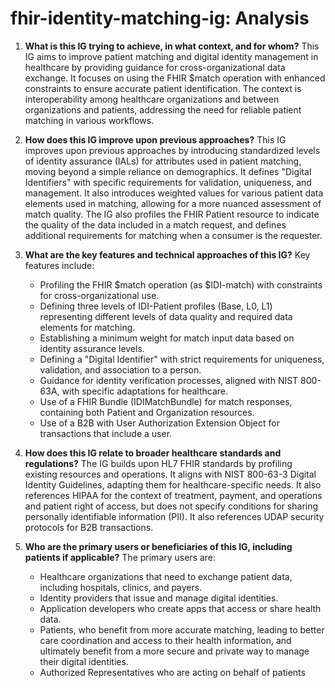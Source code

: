 # fhir-identity-matching-ig: Analysis

1.  **What is this IG trying to achieve, in what context, and for whom?**
    This IG aims to improve patient matching and digital identity management in healthcare by providing guidance for cross-organizational data exchange. It focuses on using the FHIR $match operation with enhanced constraints to ensure accurate patient identification. The context is interoperability among healthcare organizations and between organizations and patients, addressing the need for reliable patient matching in various workflows.

2.  **How does this IG improve upon previous approaches?**
    This IG improves upon previous approaches by introducing standardized levels of identity assurance (IALs) for attributes used in patient matching, moving beyond a simple reliance on demographics. It defines "Digital Identifiers" with specific requirements for validation, uniqueness, and management. It also introduces weighted values for various patient data elements used in matching, allowing for a more nuanced assessment of match quality. The IG also profiles the FHIR Patient resource to indicate the quality of the data included in a match request, and defines additional requirements for matching when a consumer is the requester.

3.  **What are the key features and technical approaches of this IG?**
    Key features include:
    *   Profiling the FHIR $match operation (as $IDI-match) with constraints for cross-organizational use.
    *   Defining three levels of IDI-Patient profiles (Base, L0, L1) representing different levels of data quality and required data elements for matching.
    *   Establishing a minimum weight for match input data based on identity assurance levels.
    *   Defining a "Digital Identifier" with strict requirements for uniqueness, validation, and association to a person.
    *   Guidance for identity verification processes, aligned with NIST 800-63A, with specific adaptations for healthcare.
    *   Use of a FHIR Bundle (IDIMatchBundle) for match responses, containing both Patient and Organization resources.
    *   Use of a B2B with User Authorization Extension Object for transactions that include a user.

4.  **How does this IG relate to broader healthcare standards and regulations?**
    The IG builds upon HL7 FHIR standards by profiling existing resources and operations. It aligns with NIST 800-63-3 Digital Identity Guidelines, adapting them for healthcare-specific needs. It also references HIPAA for the context of treatment, payment, and operations and patient right of access, but does not specify conditions for sharing personally identifiable information (PII). It also references UDAP security protocols for B2B transactions.

5.  **Who are the primary users or beneficiaries of this IG, including patients if applicable?**
    The primary users are:
    *   Healthcare organizations that need to exchange patient data, including hospitals, clinics, and payers.
    *   Identity providers that issue and manage digital identities.
    *   Application developers who create apps that access or share health data.
    *   Patients, who benefit from more accurate matching, leading to better care coordination and access to their health information, and ultimately benefit from a more secure and private way to manage their digital identities.
    *   Authorized Representatives who are acting on behalf of patients
